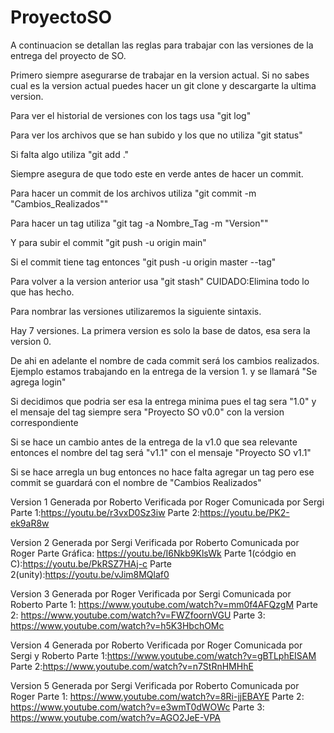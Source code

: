 # ProyectoSO
A continuacion se detallan las reglas para trabajar con las versiones de la
entrega del proyecto de SO.

Primero siempre asegurarse de trabajar en la version actual. Si no sabes cual
es la version actual puedes hacer un git clone y descargarte la ultima version.

Para ver el historial de versiones con los tags usa "git log"

Para ver los archivos que se han subido y los que no utiliza "git status"

Si falta algo utiliza "git add ."

Siempre asegura de que todo este en verde antes de hacer un commit.

Para hacer un commit de los archivos utiliza "git commit -m "Cambios_Realizados""

Para hacer un tag utiliza "git tag -a Nombre_Tag -m "Version""

Y para subir el commit "git push -u origin main"

Si el commit tiene tag entonces "git push -u origin master --tag"

Para volver a la version anterior usa "git stash" CUIDADO:Elimina todo lo que
has hecho.

Para nombrar las versiones utilizaremos la siguiente sintaxis.

Hay 7 versiones.
La primera version es solo la base de datos, esa sera la version 0.

De ahi en adelante el nombre de cada commit será los cambios realizados. Ejemplo estamos trabajando en
la entrega de la version 1. y se llamará "Se agrega login"

Si decidimos que podria ser esa la entrega minima pues el tag sera "1.0" y el mensaje del tag siempre sera "Proyecto SO v0.0"
con la version correspondiente

Si se hace un cambio antes de la entrega de la v1.0 que sea relevante entonces el nombre del tag será "v1.1" con el mensaje 
"Proyecto SO v1.1"

Si se hace arregla un bug entonces no hace falta agregar un tag pero ese commit se guardará con
el nombre de "Cambios Realizados"

Version 1
Generada por Roberto
Verificada por Roger
Comunicada por Sergi
Parte 1:https://youtu.be/r3vxD0Sz3iw
Parte 2:https://youtu.be/PK2-ek9aR8w


Version 2
Generada por Sergi
Verificada por Roberto
Comunicada por Roger
Parte Gráfica: https://youtu.be/I6Nkb9KlsWk
Parte 1(códgio en C):https://youtu.be/PkRSZ7HAj-c
Parte 2(unity):https://youtu.be/vJim8MQlaf0

Version 3
Generada por Roger
Verificada por Sergi
Comunicada por Roberto
Parte 1: https://www.youtube.com/watch?v=mm0f4AFQzgM
Parte 2: https://www.youtube.com/watch?v=FWZfoornVGU
Parte 3: https://www.youtube.com/watch?v=h5K3HbchOMc

Version 4
Generada por Roberto
Verificada por Roger
Comunicada por Sergi y Roberto
Parte 1:https://www.youtube.com/watch?v=gBTLphEISAM
Parte 2:https://www.youtube.com/watch?v=n7StRnHMHhE

Version 5
Generada por Sergi
Verificada por Roberto
Comunicada por Roger
Parte 1: https://www.youtube.com/watch?v=8Ri-jjEBAYE
Parte 2: https://www.youtube.com/watch?v=e3wmT0dWOWc
Parte 3: https://www.youtube.com/watch?v=AGO2JeE-VPA
